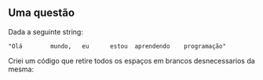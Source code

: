 ## Uma questão

Dada a seguinte string:

```"Olá        mundo,   eu      estou  aprendendo    programação"```

Criei um código que retire todos os espaços em brancos desnecessarios da mesma:

